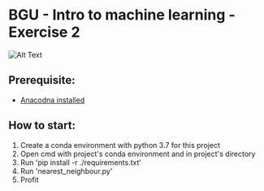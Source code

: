 # BGU - Intro to machine learning - Exercise 2

![Alt Text](https://media.giphy.com/media/URpHvLF4KFfmFKM3CA/giphy-downsized-large.gif)

## Prerequisite:
- [Anacodna installed](https://docs.anaconda.com/anaconda/install/windows/)

## How to start:  
1. Create a conda environment with python 3.7 for this project  
2. Open cmd with project's conda environment and in project's directory  
3. Run 'pip install -r ./requirements.txt'  
4. Run 'nearest_neighbour.py'  
5. Profit  

